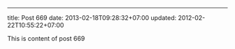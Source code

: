 ---
title: Post 669
date: 2013-02-18T09:28:32+07:00
updated: 2012-02-22T10:55:22+07:00

This is content of post 669
